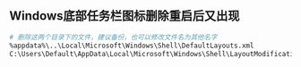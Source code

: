 ## Windows底部任务栏图标删除重启后又出现

```bash
# 删除这两个目录下的文件，建议备份，也可以修改文件名为其他名字
%appdata%\..\Local\Microsoft\Windows\Shell\DefaultLayouts.xml
C:\Users\Default\AppData\Local\Microsoft\Windows\Shell\LayoutModification.xml
```
